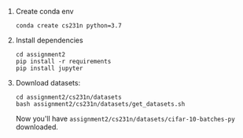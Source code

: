 1. Create conda env
    ```shell
   conda create cs231n python=3.7
   ```
2. Install dependencies
    ```
   cd assignment2
   pip install -r requirements
   pip install jupyter
   ```
3. Download datasets:
    ```shell
   cd assignment2/cs231n/datasets
   bash assignment2/cs231n/datasets/get_datasets.sh
   ```
   Now you'll have `assignment2/cs231n/datasets/cifar-10-batches-py` downloaded.